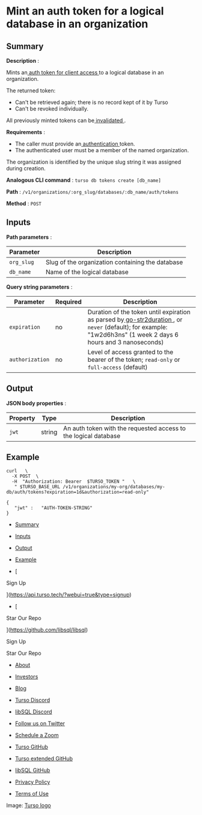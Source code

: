 # Mint an auth token for a logical database in an organization

## Summary​

 **Description** :

Mints an[ auth token for client access ](https://docs.turso.tech/reference/turso-cli#database-client-authentication-tokens)to a logical database in an
organization.

The returned token:

- Can't be retrieved again; there is no record kept of it by Turso
- Can't be revoked individually.


All previously minted tokens can be[ invalidated ](https://docs.turso.tech/reference/platform-rest-api/database/invalidate-all-tokens-for-database-in-org).

 **Requirements** :

- The caller must provide an[ authentication ](https://docs.turso.tech/reference/platform-rest-api/#authentication)token.
- The authenticated user must be a member of the named organization.


The organization is identified by the unique slug string it was assigned during
creation.

 **Analogous CLI command** : `turso db tokens create [db_name]` 

 **Path** : `/v1/organizations/:org_slug/databases/:db_name/auth/tokens` 

 **Method** : `POST` 

## Inputs​

 **Path parameters** :

| Parameter | Description |
|---|---|
|  `org_slug`  | Slug of the organization containing the database |
|  `db_name`  | Name of the logical database |


 **Query string parameters** :

| Parameter | Required | Description |
|---|---|---|
|  `expiration`  | no | Duration of the token until expiration as parsed by[ go-str2duration ](https://github.com/xhit/go-str2duration), or `never` (default); for example: "1w2d6h3ns" (1 week 2 days 6 hours and 3 nanoseconds) |
|  `authorization`  | no | Level of access granted to the bearer of the token; `read-only` or `full-access` (default) |


## Output​

 **JSON body properties** :

| Property | Type | Description |
|---|---|---|
|  `jwt`  | string | An auth token with the requested access to the logical database |


## Example​

```
curl   \
  -X POST  \
  -H  "Authorization: Bearer  $TURSO_TOKEN "   \
   " $TURSO_BASE_URL /v1/organizations/my-org/databases/my-db/auth/tokens?expiration=1d&authorization=read-only"
```

```
{
   "jwt" :   "AUTH-TOKEN-STRING"
}
```

- [ Summary ](https://docs.turso.tech//reference/platform-rest-api/database/mint-token-for-database-in-org/#summary)
- [ Inputs ](https://docs.turso.tech//reference/platform-rest-api/database/mint-token-for-database-in-org/#inputs)
- [ Output ](https://docs.turso.tech//reference/platform-rest-api/database/mint-token-for-database-in-org/#output)
- [ Example ](https://docs.turso.tech//reference/platform-rest-api/database/mint-token-for-database-in-org/#example)


- [ 

Sign Up




 ](https://api.turso.tech/?webui=true&type=signup)
- [ 

Star Our Repo






 ](https://github.com/libsql/libsql)


Sign Up

Star Our Repo

- [ About ](https://turso.tech/about-us)
- [ Investors ](https://turso.tech/investors)
- [ Blog ](https://blog.turso.tech)


- [ Turso Discord ](https://discord.com/invite/4B5D7hYwub)
- [ libSQL Discord ](https://discord.gg/VzbXemj6Rg)
- [ Follow us on Twitter ](https://twitter.com/tursodatabase)
- [ Schedule a Zoom ](https://calendly.com/d/gt7-bfd-83n/meet-with-chiselstrike)


- [ Turso GitHub ](https://github.com/tursodatabase/)
- [ Turso extended GitHub ](https://github.com/turso-extended/)
- [ libSQL GitHub ](http://github.com/tursodatabase/libsql)


- [ Privacy Policy ](https://turso.tech/privacy-policy)
- [ Terms of Use ](https://turso.tech/terms-of-use)


Image: [ Turso logo ](https://docs.turso.tech/img/turso.svg)